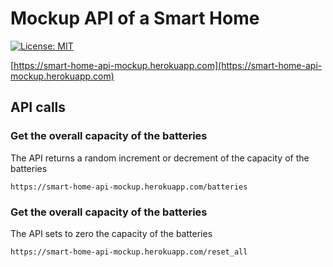 # Mockup API of a Smart Home
 
[![License: MIT][license-image]][license]

[https://smart-home-api-mockup.herokuapp.com](https://smart-home-api-mockup.herokuapp.com)

## API calls

### Get the overall capacity of the batteries
The API returns a random increment or decrement of the capacity of the batteries
```shell
https://smart-home-api-mockup.herokuapp.com/batteries
```
### Get the overall capacity of the batteries
The API sets to zero the capacity of the batteries
```shell
https://smart-home-api-mockup.herokuapp.com/reset_all
```

[license]: https://github.com/MarcoBendinelli/Smart-Home-API/blob/main/LICENSE
[license-image]: https://img.shields.io/badge/License-MIT-blue.svg
